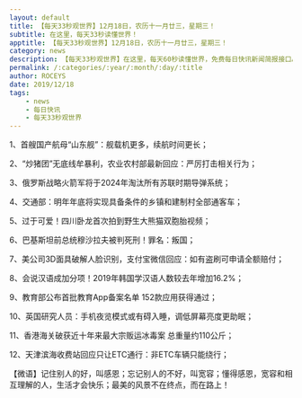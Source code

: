 ```yaml
---
layout: default
title: 【每天33秒观世界】12月18日，农历十一月廿三，星期三！
subtitle: 在这里，每天33秒读懂世界！
apptitle: 【每天33秒观世界】12月18日，农历十一月廿三，星期三！
category: news
description: 【每天33秒观世界】在这里，每天60秒读懂世界，免费每日快讯新闻简报接口API，2019年12月12345678910111213141516171819202122232425262728293031日。ROCEYS全栈CEO 2019年12月17日 11:00:18
permalink: /:categories/:year/:month/:day/:title
author: ROCEYS
date: 2019/12/18
tags:
    - news
    - 每日快讯
    - 每天33秒观世界
---
```



1、首艘国产航母“山东舰”：舰载机更多，续航时间更长；

2、“炒猪团”无底线牟暴利，农业农村部最新回应：严厉打击相关行为；

3、俄罗斯战略火箭军将于2024年淘汰所有苏联时期导弹系统；

4、交通部：明年年底将实现具备条件的乡镇和建制村全部通客车；

5、过于可爱！四川卧龙首次拍到野生大熊猫双胞胎视频；

6、巴基斯坦前总统穆沙拉夫被判死刑！罪名：叛国；

7、美公司3D面具破解人脸识别，支付宝微信回应：如有盗刷可申请全额赔付；

8、会说汉语成加分项！2019年韩国学汉语人数较去年增加16.2%；

9、教育部公布首批教育App备案名单 152款应用获得通过；

10、英国研究人员：手机夜览模式或有碍入睡，调低屏幕亮度更助眠；

11、香港海关破获近十年来最大宗贩运冰毒案 总重量约110公斤；

12、天津滨海收费站回应只让ETC通行：非ETC车辆只能绕行；


【微语】记住别人的好，叫感恩；忘记别人的不好，叫宽容；懂得感恩，宽容和相互理解的人，生活才会快乐；最美的风景不在终点，而在路上！